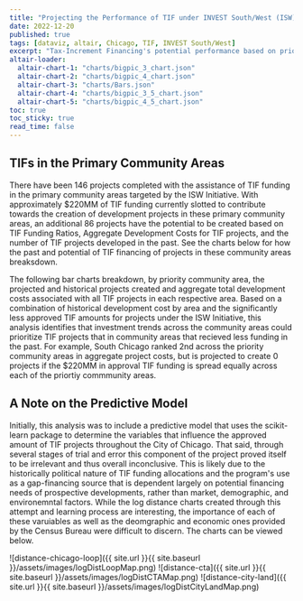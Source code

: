 ```yaml
---
title: "Projecting the Performance of TIF under INVEST South/West (ISW)"
date: 2022-12-20
published: true
tags: [dataviz, altair, Chicago, TIF, INVEST South/West]
excerpt: "Tax-Increment Financing's potential performance based on prior TIF funded projects in the INVEST South/West Initiative's Primary Community Areas."
altair-loader:
  altair-chart-1: "charts/bigpic_3_chart.json"
  altair-chart-2: "charts/bigpic_4_chart.json"
  altair-chart-3: "charts/Bars.json"
  altair-chart-4: "charts/bigpic_3_5_chart.json"
  altair-chart-5: "charts/bigpic_4_5_chart.json"
toc: true
toc_sticky: true
read_time: false
---
```


## TIFs in the Primary Community Areas

There have been 146 projects completed with the assistance of TIF funding in the primary community areas targeted by the ISW Initiative. With approximately $220MM of TIF funding currently slotted to contribute towards the creation of development projects in these primary community areas, an additional 86 projects have the potential to be created based on TIF Funding Ratios, Aggregate Development Costs for TIF projects, and the number of TIF projects developed in the past. See the charts below for how the past and potential of TIF financing of projects in these community areas breaksdown. 

<div id="altair-chart-3"></div>

The following bar charts breakdown, by priority community area, the projected and historical projects created and aggregate total development costs associated with all TIF projects in each respective area. Based on a combination of historical development cost by area and the significantly less approved TIF amounts for projects under the ISW Initiative, this analysis identifies that investment trends across the community areas could prioritize TIF projects that in community areas that recieved less funding in the past. For example, South Chicago ranked 2nd across the priority community areas in aggregate project costs, but is projected to create 0 projects if the $220MM in approval TIF funding is spread equally across each of the priortiy commmunity areas.

<div id="altair-chart-1"></div>
<div id="altair-chart-4"></div>

<div id="altair-chart-2"></div>
<div id="altair-chart-5"></div>

## A Note on the Predictive Model

Initially, this analysis was to include a predictive model that uses the scikit-learn package to determine the variables that influence the approved amount of TIF projects throughout the City of Chicago. That said, through several stages of trial and error this component of the project proved itself to be irrelevant and thus overall inconclusive. This is likely due to the historically political nature of TIF funding allocations and the program's use as a gap-financing source that is dependent largely on potential financing needs of prospective developments, rather than market, demographic, and environemntal factors. While the log distance charts created through this attempt and learning process are interesting, the importance of each of these varuiables as well as the deomgraphic and economic ones provided by the Census Bureau were difficult to discern. The charts can be viewed below.

![distance-chicago-loop]({{ site.url }}{{ site.baseurl }}/assets/images/logDistLoopMap.png)
![distance-cta]({{ site.url }}{{ site.baseurl }}/assets/images/logDistCTAMap.png)
![distance-city-land]({{ site.url }}{{ site.baseurl }}/assets/images/logDistCityLandMap.png)



